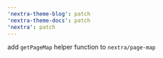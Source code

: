 ```yaml
---
'nextra-theme-blog': patch
'nextra-theme-docs': patch
'nextra': patch
---
```


add `getPageMap` helper function to `nextra/page-map`
